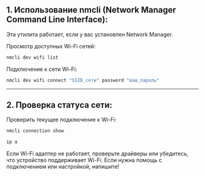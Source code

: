 ## 1. Использование nmcli (Network Manager Command Line Interface):
Эта утилита работает, если у вас установлен Network Manager.

Просмотр доступных Wi-Fi сетей:

```bash
nmcli dev wifi list
```
Подключение к сети Wi-Fi:

```bash
nmcli dev wifi connect "SSID_сети" password "ваш_пароль"
```
--------
## 2. Проверка статуса сети:
Проверить текущее подключение к Wi-Fi:

```bash
nmcli connection show
```

```bash
ip a
```
Если Wi-Fi адаптер не работает, проверьте драйверы или убедитесь, что устройство поддерживает Wi-Fi. Если нужна помощь с подключением или настройкой, напишите!
